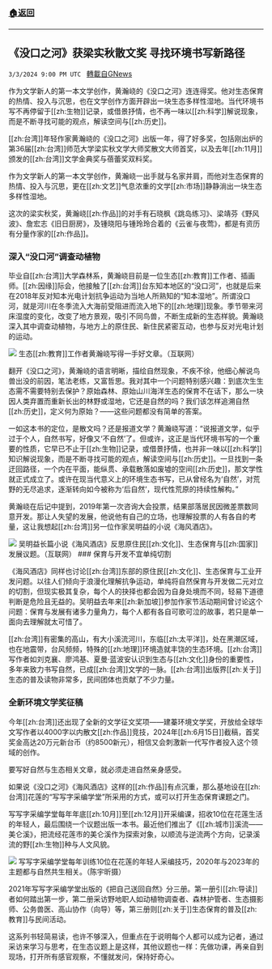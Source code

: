 ###  [:house:返回](README.md)
---


## 《没口之河》获梁实秋散文奖 寻找环境书写新路径
`3/3/2024 9:00 PM UTC ` [轉載自GNews](https://gnews.org/articles/2361544)

作为文学新人的第一本文学创作，黄瀚峣的《没口之河》连连得奖。他对生态保育的热情、投入与沉思，也在文学创作方面开辟出一块生态多样性湿地。当代环境书写不再停留于[[zh:生物]]记录，或借景抒情，也不再一味以[[zh:科学]]解说现象，而是不断寻找可能的观点，解读空间与[[zh:历史]]。

[[zh:台湾]]年轻作家黄瀚峣的《没口之河》出版一年，得了好多奖，包括刚出炉的第36届[[zh:台湾]]师范大学梁实秋文学大师奖散文大师首奖，以及去年[[zh:11月]]颁发的[[zh:台湾]]文学金典奖与蓓蕾奖双料奖。

作为文学新人的第一本文学创作，黄瀚峣一出手就与名家并肩，而他对生态保育的热情、投入与沉思，更在[[zh:文艺]]气息浓重的文学[[zh:市场]]静静淌出一块生态多样性湿地。

这次的梁实秋奖，黄瀚峣[[zh:作品]]的对手有石晓枫《跳岛练习》、梁靖芬《野风波》、詹宏志《旧日厨房》，及锺晓阳与锺玲玲合着的《云雀与夜莺》，都是有资历有分量作家的[[zh:作品]]。

### 深入“没口河”调查动植物

毕业自[[zh:台湾]]大学森林系，黄瀚峣目前是一位生态[[zh:教育]]工作者、插画师。[[zh:因缘]]际会，他接触了[[zh:台湾]]台东知本地区的“没口河”，也就是后来在2018年反对知本光电计划抗争运动为当地人所熟知的“知本湿地”。所谓没口河，就是河川在冬季流入大海前受阻进而流入地下的[[zh:地理]]现象。季节带来河床湿度的变化，改变了地方景观，吸引不同鸟兽，不断生成新的生态样貌。黄瀚峣深入其中调查动植物，与地方上的原住民、新住民紧密互动，也参与反对光电计划的运动。

![](https://static.zaobao.com/s3fs-public/styles/inline_small/public/articles/2024/03/04/huanghanyaogerenzhao.jpg?VersionId=aLQe_BZPjxcIK81KFRtyxE_3AVAO5kAB&itok=J0Wq-b64 "") 生态[[zh:教育]]工作者黄瀚峣写得一手好文章。（互联网）

翻开《没口之河》，黄瀚峣的语言明晰，描绘自然现象，不疾不徐，他细心解说鸟兽出没的前因，笔法老练，又富哲思。我对其中一个问题特别感兴趣：到底次生生态需不需要特别去保护？原始森林、原始山川海洋生态的保育不在话下，那么一块因人类弃置而重新长出的林野或湿地，它还是自然的吗？我们该怎样追溯自然[[zh:历史]]，定义何为原始？——这些问题都没有简单的答案。

一如这本书的定位，是散文吗？还是报道文学？黄瀚峣写道：“说报道文学，似乎过于个人，自然书写，好像又‘不自然’了。但或许，这正是当代环境书写的一个重要的性质，它早已不止于[[zh:生物]]记录，或借景抒情，也并非一味以[[zh:科学]]知识解说现象，而是不断寻找可能的观点，解读空间与[[zh:历史]]。一旦找到一条迂回路径，一个内在平面，能纵贯、承载散落如废墟的空间[[zh:历史]]，那文学性就正式成立了。或许在现当代意义上的环境生态书写，已从曾经名为‘自然’，对荒野的无尽追求，逐渐转向如今被称为‘后自然’，现代性荒原的持续性解构。”

黄瀚峣在后记中提到，2019年第一次咨询大会投票，结果部落居民因微差票数同意开发。那让人失望的发展，他说他有自己的立场，也理解投票的人有各自的考量，这让我想起[[zh:台湾]]另一位作家吴明益的小说《海风酒店》。

![](https://static.zaobao.com/s3fs-public/styles/inline_medium/public/articles/2024/03/04/download.jpg?VersionId=.nJYgbg0lLcGssrTOa5T.XJnyrkGBIgA&itok=fANf3lsH "") 吴明益长篇小说《海风酒店》反思原住民[[zh:文化]]、生态保育与[[zh:国家]]发展议题。（互联网）  ### 保育与开发不宜单纯切割

《海风酒店》同样也讨论[[zh:台湾]]东部的原住民[[zh:文化]]、生态保育与工业开发问题。以往人们倾向于浪漫化理解抗争运动，单纯将自然保育与开发做二元对立的切割，但现实极其复杂，每个人的抉择也都会因为自身处境而不同，轻易下道德判断是危险且无益的。吴明益去年来[[zh:新加坡]]参加作家节活动期间曾讨论这个问题：保育与发展有诸多力量角力，每个人都有各自可歌可泣的故事，若只是单一面向去理解就太可惜了。

[[zh:台湾]]有密集的高山，有大小溪流河川，东临[[zh:太平洋]]，处在黑潮区域，也在地震带，台风频频，特殊的[[zh:地理]]环境造就丰饶的生态环境。[[zh:台湾]]写作者如刘克襄、廖鸿基、夏曼·蓝波安认识到生态与[[zh:文化]]身份的重要性，多年来致力书写自然，已成[[zh:台湾]]文学的一脉。[[zh:台湾]]出版界[[zh:关于]]生态的普及读物非常多，民间团体也贡献了不少力量。

### 全新环境文学奖征稿

今年[[zh:台湾]]还出现了全新的文学征文奖项——建蓁环境文学奖，开放给全球华文写作者以4000字以内散文[[zh:作品]]竞技，2024年[[zh:6月15日]]截稿，首奖奖金高达20万元新台币（约8500新元），相信又会刺激新一代写作者投入这个领域的创作。

要写好自然与生态相关文章，就必须走进自然亲身感受。

如果说《没口之河》《海风酒店》这样的[[zh:作品]]有点沉重，那么基地设在[[zh:台湾]]花莲的“写写字采编学堂”所采用的方式，或可以打开生态保育课题之门。

写写字采编学堂每年年底[[zh:10月]]至[[zh:12月]]开采编课，招收10位在花莲生活的年轻人，最后围绕一个议题出版一本书。最近他们推出了《[[zh:城市]]溪流——美仑溪》，把流经花莲市的美仑溪作为探索对象，以顺流与逆流两个方向，记录溪流的野[[zh:生物]]种与人文风貌。

![](https://static.zaobao.com/s3fs-public/articles/2024/03/04/IMG3372.jpg?VersionId=K_eghP3tuQM83z17HKVdNr6RI.ea5ITk "") 写写字采编学堂每年训练10位在花莲的年轻人采编技巧，2020年与2023年的主题都与自然共生相关。（陈宇昕摄）

2021年写写字采编学堂出版的《把自己送回自然》分三册。第一册引[[zh:导读]]者如何踏出第一步，第二册采访野地职人如动植物调查者、森林护管者、生态摄影师、公务兽医、高山协作（向导）等，第三册则[[zh:关于]]生态保育的普及[[zh:教育]]与民间活动。

这系列书轻简易读，也许不够深入，但重点在于说明每个人都可以成为记者，通过采访来学习与思考，在生态议题上是这样，其他议题也一样：先做功课，再亲自到现场，打开所有感官观察，不懂就发问，保持好奇心。
